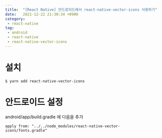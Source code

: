 ```yaml
---
title:  "[React Native] 안드로이드에서 react-native-vector-icons 사용하기"
date:   2021-12-22 21:30:34 +0900
category:
 - react-native
tag: 
 - android
 - react-native
 - react-native-vector-icons
---
```

# 설치
```
$ yarn add react-native-vector-icons
```

# 안드로이드 설정
android/app/build.gradle 에 다음을 추가 
```
apply from: "../../node_modules/react-native-vector-icons/fonts.gradle"
```